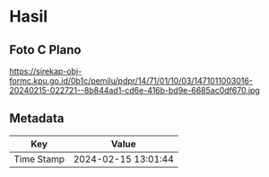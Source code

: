 # Hasil

## Foto C Plano

https://sirekap-obj-formc.kpu.go.id/0b1c/pemilu/pdpr/14/71/01/10/03/1471011003016-20240215-022721--8b844ad1-cd6e-416b-bd9e-6685ac0df670.jpg


## Metadata

| Key        | Value               |
| ---------- | ------------------- |
| Time Stamp | 2024-02-15 13:01:44 |



